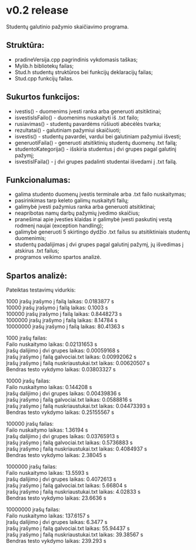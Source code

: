 # v0.2 release

Studentų galutinio pažymio skaičiavimo programa.

## Struktūra:
- pradineVersija.cpp pagrindinis vykdomasis taškas;
- Mylib.h bibliotekų failas;
- Stud.h studentų struktūros bei funkcijų deklaracijų failas;
- Stud.cpp funkcijų failas.

## Sukurtos funkcijos:
- ivestis() - duomenims įvesti ranka arba generuoti atsitiktinai;
- isvestisIsFailo() - duomenims nuskaityti iš .txt failo;
- rusiavimas() - studentų pavardėms rūšiuoti abėcėlės tvarka;
- rezultatai() - galutiniam pažymiui skaičiuoti;
- isvestis() - studentų pavardei, vardui bei galutiniam pažymiui išvesti;
- generuotiFaila() - generuoti atsitiktinių studentų duomenų .txt failą;
- studentoKategorija() - išskiria studentus į dvi grupes pagal galutinį pažymį;
- isvestisIFaila() - į dvi grupes padalinti studentai išvedami į .txt failą.

## Funkcionalumas:
- galima studento duomenų įvestis terminale arba .txt failo nuskaitymas;
- pasirinkimas tarp keleto galimų nuskaityti failų;
- galimybė įvesti pažymius ranka arba generuoti atsitiktinai;
- neapribotas namų darbų pažymių įvedimo skaičius;
- pranešimai apie įvesties klaidas ir galimybė įvesti paskutinį vestą rodmenį naujai (exception handling);
- galimybė generuoti 5 skirtingo dydžio .txt failus su atsitiktiniais studentų duomenimis;
- studentų padalijimas į dvi grupes pagal galutinį pažymį, jų išvedimas į atskirus .txt failus;
- programos veikimo spartos analizė.

## Spartos analizė:
Pateiktas testavimų vidurkis:

1000 įrašų įrašymo į failą laikas: 0.0183877 s  
10000 įrašų įrašymo į failą laikas: 0.1003 s  
100000 įrašų įrašymo į failą laikas: 0.8448273 s  
1000000 įrašų įrašymo į failą laikas: 8.14784 s  
10000000 įrašų įrašymo į failą laikas: 80.41363 s  
  
1000 įrašų failas:  
Failo nuskaitymo laikas:  0.02131653 s  
Įrašų dalijimo į dvi grupes laikas: 0.00059168 s  
Įrašų įrašymo į failą galvociai.txt laikas: 0.00992062 s  
Įrašų įrašymo į failą nuskriaustukai.txt laikas: 0.00620507 s  
Bendras testo vykdymo laikas: 0.03803327 s  
  
10000 įrašų failas:  
Failo nuskaitymo laikas: 0.144208 s  
Įrašų dalijimo į dvi grupes laikas: 0.00439836 s  
Įrašų įrašymo į failą galvociai.txt laikas: 0.0588816 s  
Įrašų įrašymo į failą nuskriaustukai.txt laikas: 0.04473393 s  
Bendras testo vykdymo laikas: 0.25155567 s  
  
100000 įrašų failas:  
Failo nuskaitymo laikas: 1.36194 s  
Įrašų dalijimo į dvi grupes laikas: 0.03765913 s  
Įrašų įrašymo į failą galvociai.txt laikas: 0.5736883 s  
Įrašų įrašymo į failą nuskriaustukai.txt laikas: 0.4084937 s  
Bendras testo vykdymo laikas: 2.38045 s  
   
1000000 įrašų failas:    
Failo nuskaitymo laikas: 13.5593 s   
Įrašų dalijimo į dvi grupes laikas: 0.4072613 s  
Įrašų įrašymo į failą galvociai.txt laikas: 5.66804 s  
Įrašų įrašymo į failą nuskriaustukai.txt laikas:  4.02833 s  
Bendras testo vykdymo laikas: 23.6636 s  
  
10000000 įrašų failas:  
Failo nuskaitymo laikas:  137.6157 s  
Įrašų dalijimo į dvi grupes laikas: 6.3477 s  
Įrašų įrašymo į failą galvociai.txt laikas: 55.94437 s  
Įrašų įrašymo į failą nuskriaustukai.txt laikas: 39.38567 s  
Bendras testo vykdymo laikas: 239.293 s  
